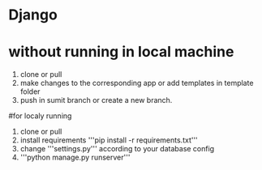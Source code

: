 # Django

#  without running in local machine

1. clone or pull
2. make changes to the corresponding app or add templates in template folder
3. push in sumit branch or create a new branch.


#for localy running

1. clone or pull
2. install requirements '''pip install -r requirements.txt'''
3. change '''settings.py''' according to your database config
4. '''python manage.py runserver'''
